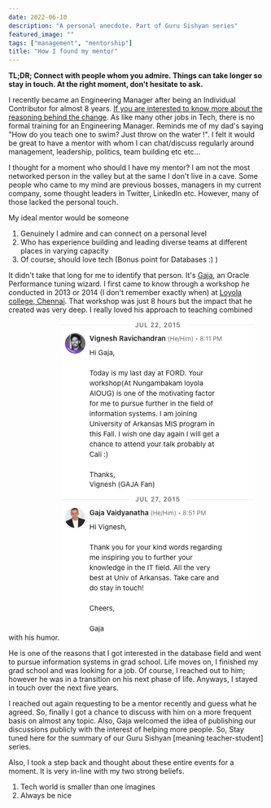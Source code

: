 ```yaml
---
date: 2022-06-10
description: "A personal anecdote. Part of Guru Sishyan series"
featured_image: ""
tags: ["management", "mentorship"]
title: "How I found my mentor"
---
```


**TL;DR; Connect with people whom you admire. Things can take longer so stay in touch. At the right moment, don't hesitate to ask.**


I recently became an Engineering Manager after being an Individual Contributor for almost 8 years. [If you are interested to know more about the reasoning behind the change](https://viggy28.dev/article/ic-to-em/). As like many other jobs in Tech, there is no formal training for an Engineering Manager. Reminds me of my dad's saying "How do you teach one to swim? Just throw on the water !". I felt it would be great to have a mentor with whom I can chat/discuss regularly around management, leadership, politics, team building etc etc...

I thought for a moment who should I have my mentor? I am not the most networked person in the valley but at the same I don't live in a cave. Some people who came to my mind are previous bosses, managers in my current company, some thought leaders in Twitter, LinkedIn etc. However, many of those lacked the personal touch.

My ideal mentor would be someone
1. Genuinely I admire and can connect on a personal level
2. Who has experience building and leading diverse teams at different places in varying capacity
3. Of course, should love tech (Bonus point for Databases :) )

It didn't take that long for me to identify that person. It's [Gaja](https://www.linkedin.com/in/gvaidyan/), an Oracle Performance tuning wizard. I first came to know through a workshop he conducted in 2013 or 2014 (I don't remember exactly when) at [Loyola college, Chennai](https://en.wikipedia.org/wiki/Loyola_College,_Chennai). That workshop was just 8 hours but the impact that he created was very deep. I really loved his approach to teaching combined with his humor. ![I became a fan immediately](../../public/images/How-to-find-the-right-mentor-1.png)

He is one of the reasons that I got interested in the database field and went to pursue information systems in grad school. Life moves on, I finished my grad school and was looking for a job. Of course, I reached out to him; however he was in a transition on his next phase of life. Anyways, I stayed in touch over the next five years.

I reached out again requesting to be a mentor recently and guess what he agreed. So, finally I got a chance to discuss with him on a more frequent basis on almost any topic. Also, Gaja welcomed the idea of publishing our discussions publicly with the interest of helping more people. So, Stay tuned here for the summary of our Guru Sishyan [meaning teacher-student] series.

Also, I took a step back and thought about these entire events for a moment. It is very in-line with my two strong beliefs.
   1. Tech world is smaller than one imagines
   2. Always be nice




